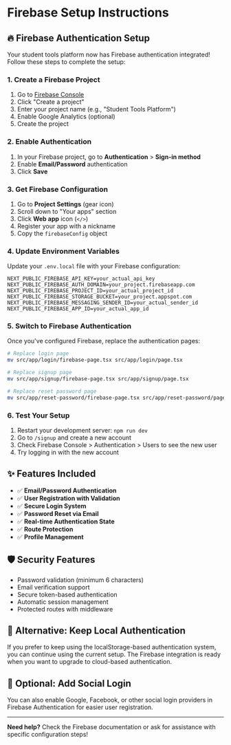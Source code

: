# Firebase Setup Instructions

## 🔥 Firebase Authentication Setup

Your student tools platform now has Firebase authentication integrated! Follow these steps to complete the setup:

### 1. Create a Firebase Project

1. Go to [Firebase Console](https://console.firebase.google.com/)
2. Click "Create a project"
3. Enter your project name (e.g., "Student Tools Platform")
4. Enable Google Analytics (optional)
5. Create the project

### 2. Enable Authentication

1. In your Firebase project, go to **Authentication** > **Sign-in method**
2. Enable **Email/Password** authentication
3. Click **Save**

### 3. Get Firebase Configuration

1. Go to **Project Settings** (gear icon)
2. Scroll down to "Your apps" section
3. Click **Web app** icon (`</>`)
4. Register your app with a nickname
5. Copy the `firebaseConfig` object

### 4. Update Environment Variables

Update your `.env.local` file with your Firebase configuration:

```env
NEXT_PUBLIC_FIREBASE_API_KEY=your_actual_api_key
NEXT_PUBLIC_FIREBASE_AUTH_DOMAIN=your_project.firebaseapp.com
NEXT_PUBLIC_FIREBASE_PROJECT_ID=your_actual_project_id
NEXT_PUBLIC_FIREBASE_STORAGE_BUCKET=your_project.appspot.com
NEXT_PUBLIC_FIREBASE_MESSAGING_SENDER_ID=your_actual_sender_id
NEXT_PUBLIC_FIREBASE_APP_ID=your_actual_app_id
```

### 5. Switch to Firebase Authentication

Once you've configured Firebase, replace the authentication pages:

```bash
# Replace login page
mv src/app/login/firebase-page.tsx src/app/login/page.tsx

# Replace signup page  
mv src/app/signup/firebase-page.tsx src/app/signup/page.tsx

# Replace reset password page
mv src/app/reset-password/firebase-page.tsx src/app/reset-password/page.tsx
```

### 6. Test Your Setup

1. Restart your development server: `npm run dev`
2. Go to `/signup` and create a new account
3. Check Firebase Console > Authentication > Users to see the new user
4. Try logging in with the new account

## ✨ Features Included

- ✅ **Email/Password Authentication**
- ✅ **User Registration with Validation**
- ✅ **Secure Login System**
- ✅ **Password Reset via Email**
- ✅ **Real-time Authentication State**
- ✅ **Route Protection**
- ✅ **Profile Management**

## 🛡️ Security Features

- Password validation (minimum 6 characters)
- Email verification support
- Secure token-based authentication
- Automatic session management
- Protected routes with middleware

## 🔧 Alternative: Keep Local Authentication

If you prefer to keep using the localStorage-based authentication system, you can continue using the current setup. The Firebase integration is ready when you want to upgrade to cloud-based authentication.

## 📱 Optional: Add Social Login

You can also enable Google, Facebook, or other social login providers in Firebase Authentication for easier user registration.

---

**Need help?** Check the Firebase documentation or ask for assistance with specific configuration steps!

